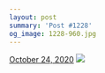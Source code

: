 ```yaml
---
layout: post
summary: 'Post #1228'
og_image: 1228-960.jpg
---
```


<p>
  <time>
    <a href="/1228">October 24, 2020</a>
  </time>
  <a href="/1228">
    <img src="{{ site.assets_url }}/1228-480.jpg" srcset="{{ site.assets_url }}/1228-240.jpg 240w, {{ site.assets_url }}/1228-480.jpg 480w, {{ site.assets_url }}/1228-720.jpg 720w, {{ site.assets_url }}/1228-960.jpg 960w" sizes="(min-width: 700px) 50vw, calc(100vw - 2rem)" />
  </a>
</p>
